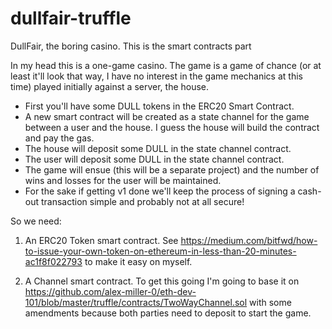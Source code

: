 # dullfair-truffle
DullFair, the boring casino. This is the smart contracts part

In my head this is a one-game casino. The game is a game of chance (or at least it'll look that way, I have no interest in the game mechanics at this time) played initially against a server, the house.

* First you'll have some DULL tokens in the ERC20 Smart Contract.
* A new smart contract will be created as a state channel for the game between a user and the house. I guess the house will build the contract and pay the gas. 
* The house will deposit some DULL in the state channel contract.
* The user will deposit some DULL in the state channel contract.
* The game will ensue (this will be a separate project) and the number of wins and losses for the user will be maintained. 
* For the sake if getting v1 done we'll keep the process of signing a cash-out transaction simple and probably not at all secure!

So we need:

1. An ERC20 Token smart contract. See https://medium.com/bitfwd/how-to-issue-your-own-token-on-ethereum-in-less-than-20-minutes-ac1f8f022793 to make it easy on myself.

2. A Channel smart contract. To get this going I'm going to base it on https://github.com/alex-miller-0/eth-dev-101/blob/master/truffle/contracts/TwoWayChannel.sol with some amendments because both parties need to deposit to start the game.
